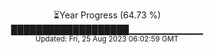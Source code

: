 <p align="center">
⏳Year Progress (64.73 %) <br>
███████████████████▁▁▁▁▁▁▁▁▁▁▁ <br>
<sub>Updated: Fri, 25 Aug 2023 06:02:59 GMT</sub>
</p>

